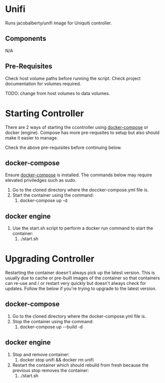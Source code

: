# Unifi #
Runs jacobalberty/unifi image for Uniquiti controller.

## Components ##
N/A

## Pre-Requisites ##
Check host volume paths before running the script.
Check project documentation for volumes required.

TODO:
change from host volumes to data volumes.

# Starting Controller #
There are 2 ways of starting the ccontroller using [docker-compose](https://docs.docker.com/compose) or docker (engine). Compose has more pre-requsites to setup but also should make it easier to manage.

Check the above pre-requisites before continuing below.

## docker-compose ##
Ensure [docker-compose](https://docs.docker.com/compose/install/) is installed. The commands below may require elevated priviledges such as sudo.

1. Go to the cloned directory where the doccker-compose.yml file is.
2. Start the container using the command:
   1. docker-compose up -d


## docker engine ##
1. Use the start.sh script to perform a docker run command to start the container:
   1. ./start.sh

# Upgrading Controller #
Restarting the container doesn't always pick up the latest version. This is usually due to cache or pre-built images of the container so that containers can re-use and / or restart very quickly but doesn't always check for updates. Follow the below if you're trying to upgrade to the latest version.

## docker-compose ##
1. Go to the cloned directory where the docker-compose.yml file is.
2. Stop the container using the command:
   1. docker-compose up --build -d

## docker engine ##
1. Stop and remove container:
   1. docker stop unifi && docker rm unifi
3. Restart the container which should rebuild from fresh because the previous stop removes the container:
   1. ./start.sh

